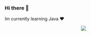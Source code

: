 ### Hi there 👋

Im currently learning Java ❤

<p align="center">
  <img src="https://discord.c99.nl/widget/theme-4/1265045278868770867.png" />
  
